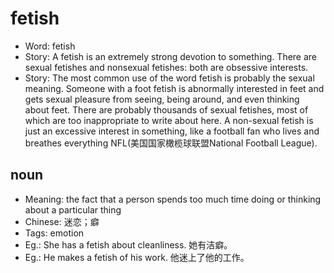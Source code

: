 # fetish

- Word: fetish
- Story: A fetish is an extremely strong devotion to something. There are sexual fetishes and nonsexual fetishes: both are obsessive interests.
- Story: The most common use of the word fetish is probably the sexual meaning. Someone with a foot fetish is abnormally interested in feet and gets sexual pleasure from seeing, being around, and even thinking about feet. There are probably thousands of sexual fetishes, most of which are too inappropriate to write about here. A non-sexual fetish is just an excessive interest in something, like a football fan who lives and breathes everything NFL(美国国家橄榄球联盟National Football League).

## noun

- Meaning: the fact that a person spends too much time doing or thinking about a particular thing
- Chinese: 迷恋；癖
- Tags: emotion
- Eg.: She has a fetish about cleanliness. 她有洁癖。
- Eg.: He makes a fetish of his work. 他迷上了他的工作。

